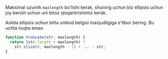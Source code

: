 Maksimal uzunlik `maxlength` bo'lishi kerak, shuning uchun biz ellipsis uchun joy berish uchun uni biroz qisqartirishimiz kerak.

Aslida ellipsis uchun bitta unikod belgisi mavjudligiga e'tibor bering. Bu uchta nuqta emas.

```js run demo
function truncate(str, maxlength) {
  return (str.length > maxlength) ?
    str.slice(0, maxlength - 1) + '…' : str;
}
```

